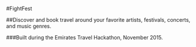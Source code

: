 #FightFest

##Discover and book travel around your favorite artists, festivals, concerts, and music genres.

###Built during the Emirates Travel Hackathon, November 2015.
